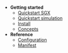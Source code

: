 * **Getting started**
    * [Quickstart SGX](/getting-started/quickstart-sgx.md)
    * [Quickstart simulation](/getting-started/quickstart-simulation.md)
    * [Install](/getting-started/install.md)
    * [Concepts](/getting-started/conecpts.md)
* **Reference**
    * [Configuration](/reference/configuration.md)
    * [Manifest](/reference/manifest.md)
